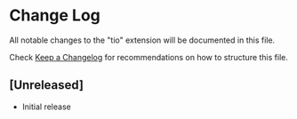 # Change Log

All notable changes to the "tio" extension will be documented in this file.

Check [Keep a Changelog](http://keepachangelog.com/) for recommendations on how to structure this file.

## [Unreleased]

- Initial release